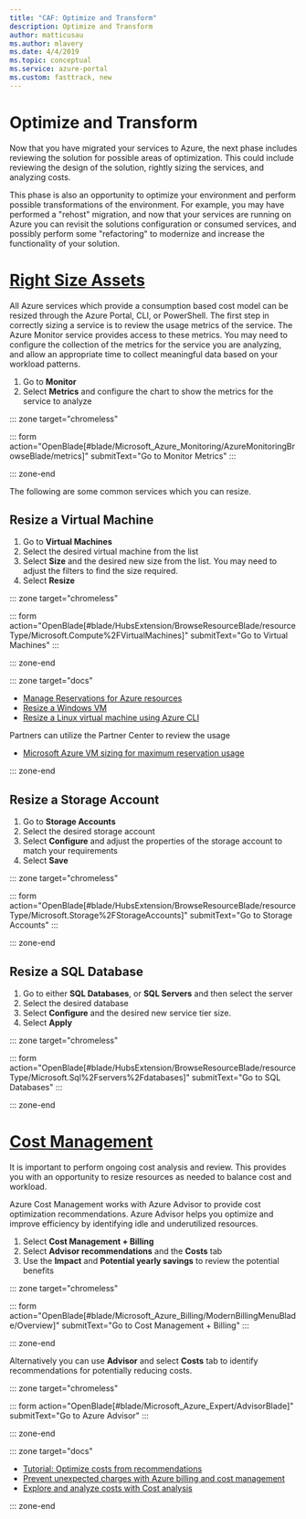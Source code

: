 ```yaml
---
title: "CAF: Optimize and Transform"
description: Optimize and Transform
author: matticusau
ms.author: mlavery
ms.date: 4/4/2019
ms.topic: conceptual
ms.service: azure-portal
ms.custom: fasttrack, new
---
```


# Optimize and Transform

Now that you have migrated your services to Azure, the next phase includes reviewing the solution for possible areas of optimization. This could include reviewing the design of the solution, rightly sizing the services, and analyzing costs.

This phase is also an opportunity to optimize your environment and perform possible transformations of the environment. For example, you may have performed a "rehost" migration, and now that your services are running on Azure you can revisit the solutions configuration or consumed services, and possibly perform some "refactoring" to modernize and increase the functionality of your solution.

# [Right Size Assets](#tab/optimize)

All Azure services which provide a consumption based cost model can be resized through the Azure Portal, CLI, or PowerShell. The first step in correctly sizing a service is to review the usage metrics of the service. The Azure Monitor service provides access to these metrics. You may need to configure the collection of the metrics for the service you are analyzing, and allow an appropriate time to collect meaningful data based on your workload patterns.

1. Go to **Monitor**
1. Select **Metrics** and configure the chart to show the metrics for the service to analyze

::: zone target="chromeless"

::: form action="OpenBlade[#blade/Microsoft_Azure_Monitoring/AzureMonitoringBrowseBlade/metrics]" submitText="Go to Monitor Metrics" :::

::: zone-end

The following are some common services which you can resize.

## Resize a Virtual Machine

1. Go to **Virtual Machines**
1. Select the desired virtual machine from the list
1. Select **Size** and the desired new size from the list. You may need to adjust the filters to find the size required.
1. Select **Resize**

::: zone target="chromeless"

::: form action="OpenBlade[#blade/HubsExtension/BrowseResourceBlade/resourceType/Microsoft.Compute%2FVirtualMachines]" submitText="Go to Virtual Machines" :::

::: zone-end

::: zone target="docs"

* [Manage Reservations for Azure resources](/azure/billing/billing-manage-reserved-vm-instance)
* [Resize a Windows VM](/azure/virtual-machines/windows/resize-vm)
* [Resize a Linux virtual machine using Azure CLI](/azure/virtual-machines/linux/change-vm-size)

Partners can utilize the Partner Center to review the usage

* [Microsoft Azure VM sizing for maximum reservation usage](/partner-center/azure-usage)

::: zone-end

## Resize a Storage Account

1. Go to **Storage Accounts**
1. Select the desired storage account
1. Select **Configure** and adjust the properties of the storage account to match your requirements
1. Select **Save**

::: zone target="chromeless"

::: form action="OpenBlade[#blade/HubsExtension/BrowseResourceBlade/resourceType/Microsoft.Storage%2FStorageAccounts]" submitText="Go to Storage Accounts" :::

::: zone-end

## Resize a SQL Database

1. Go to either **SQL Databases**, or **SQL Servers** and then select the server
1. Select the desired database
1. Select **Configure** and the desired new service tier size.
1. Select **Apply**

::: zone target="chromeless"

::: form action="OpenBlade[#blade/HubsExtension/BrowseResourceBlade/resourceType/Microsoft.Sql%2Fservers%2Fdatabases]" submitText="Go to SQL Databases" :::

::: zone-end

# [Cost Management](#tab/ManageCost)

It is important to perform ongoing cost analysis and review. This provides you with an opportunity to resize resources as needed to balance cost and workload.

Azure Cost Management works with Azure Advisor to provide cost optimization recommendations. Azure Advisor helps you optimize and improve efficiency by identifying idle and underutilized resources.

1. Select **Cost Management + Billing**
1. Select **Advisor recommendations** and the **Costs** tab
1. Use the **Impact** and **Potential yearly savings** to review the potential benefits

::: zone target="chromeless"

::: form action="OpenBlade[#blade/Microsoft_Azure_Billing/ModernBillingMenuBlade/Overview]" submitText="Go to Cost Management + Billing" :::

::: zone-end

Alternatively you can use **Advisor** and select **Costs** tab to identify recommendations for potentially reducing costs.

::: zone target="chromeless"

::: form action="OpenBlade[#blade/Microsoft_Azure_Expert/AdvisorBlade]" submitText="Go to Azure Advisor" :::

::: zone-end

::: zone target="docs"

* [Tutorial: Optimize costs from recommendations](/azure/cost-management/tutorial-acm-opt-recommendations)
* [Prevent unexpected charges with Azure billing and cost management](/azure/billing/billing-getting-started)
* [Explore and analyze costs with Cost analysis](/azure/cost-management/quick-acm-cost-analysis)

::: zone-end